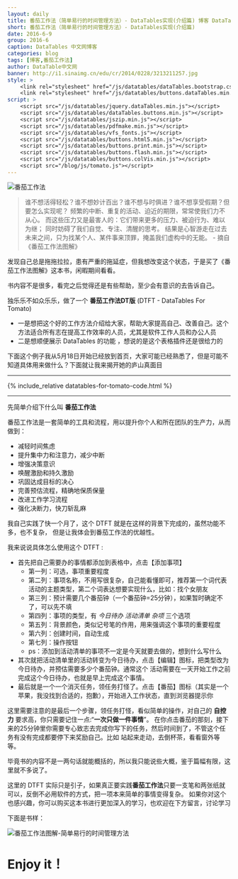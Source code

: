 ```yaml
---
layout: daily
title: 番茄工作法（简单易行的时间管理方法）- DataTables实现(介绍篇) 博客 DataTables中文网
short: 番茄工作法（简单易行的时间管理方法）- DataTables实现(介绍篇)
date: 2016-6-9
group: 2016-6
caption: DataTables 中文网博客
categories: blog
tags: [博客,番茄工作法]
author: DataTable中文网
banner: http://i1.sinaimg.cn/edu/cr/2014/0228/3213211257.jpg
style: >
    <link rel="stylesheet" href="/js/datatables/dataTables.bootstrap.css">
    <link rel="stylesheet" href="/js/datatables/buttons.dataTables.min.css">
script: >
    <script src="/js/datatables/jquery.dataTables.min.js"></script>
    <script src="/js/datatables/dataTables.buttons.min.js"></script>
    <script src="/js/datatables/jszip.min.js"></script>
    <script src="/js/datatables/pdfmake.min.js"></script>
    <script src="/js/datatables/vfs_fonts.js"></script>
    <script src="/js/datatables/buttons.html5.min.js"></script>
    <script src="/js/datatables/buttons.print.min.js"></script>
    <script src="/js/datatables/buttons.flash.min.js"></script>
    <script src="/js/datatables/buttons.colVis.min.js"></script>
    <script src="/blog/js/tomato.js"></script>
---
```


![番茄工作法](http://i1.sinaimg.cn/edu/cr/2014/0228/3213211257.jpg)

> 谁不想活得轻松？谁不想妙计百出？谁不想与时俱进？谁不想享受假期？但要怎么实现呢？
频繁的中断、重复的活动、迫近的期限，常常使我们力不从心。
而这些压力又是最害人的：它们带来更多的压力、被迫行为、难以为继；
同时妨碍了我们自觉、专注、清醒的思考。
结果是心智游走在过去未来之间，只为找某个人、某件事来顶罪，掩盖我们虚构中的无能。 - 摘自《番茄工作法图解》

<!--more-->

发现自己总是拖拖拉拉，患有严重的拖延症，但我想改变这个状态，于是买了《番茄工作法图解》这本书，闲暇期间看看。

书内容不是很多，看完之后觉得还是有些帮助，至少会有意识的去告诉自己。

独乐乐不如众乐乐，做了一个 **番茄工作法DT版** (DTFT - DataTables For Tomato)

- 一是想把这个好的工作方法介绍给大家，帮助大家提高自己、改善自己。这个方法适合所有志在提高工作效率的人员，尤其是软件工作人员和办公人员
- 二是想顺便展示 DataTables 的功能 ，想说的是这个表格插件还是很给力的

下面这个例子我从5月18日开始已经放到首页，大家可能已经熟悉了，但是可能不知道具体用来做什么？下面就让我来揭开她的庐山真面目

---

{% include_relative datatables-for-tomato-code.html %}

---

先简单介绍下什么叫 **番茄工作法**

番茄工作法是一套简单的工具和流程，用以提升你个人和所在团队的生产力，从而做到：

- 减轻时间焦虑
- 提升集中力和注意力，减少中断
- 增强决策意识
- 唤醒激励和持久激励
- 巩固达成目标的决心
- 完善预估流程，精确地保质保量
- 改进工作学习流程
- 强化决断力，快刀斩乱麻

我自己实践了快一个月了，这个 DTFT 就是在这样的背景下完成的，虽然功能不多，也不复杂，
但是让我体会到番茄工作法的优越性。

我来说说具体怎么使用这个 DTFT :

- 首先把自己需要办的事情都添加到表格中，点击【添加事项】
    - 第一列：可选，事项重要程度
    - 第二列：事项名称，不用写很复杂，自己能看懂即可，推荐第一个词代表活动的主题类型，第二个词表达想要实现什么，比如：找个女朋友
    - 第三列：预计需要几个番茄钟（一个番茄钟=25分钟），如果暂时确定不了，可以先不填
    - 第四列：事项的类型，有 _今日待办_ _活动清单_ _杂项_ 三个选项
    - 第五列：背景颜色，类似记号笔的作用，用来强调这个事项的重要程度
    - 第六列：创建时间，自动生成
    - 第七列：操作按钮
    - ps：添加到活动清单的事项不一定是今天就要去做的，想到什么写什么
- 其次就把活动清单里的活动转变为今日待办，点击【编辑】图标，把类型改为今日待办，并预估需要多少个番茄钟。通常这个
  活动需要在一天开始工作之前完成这个今日待办，也就是早上完成这个事情。
- 最后就是一个一个消灭任务，领任务打怪了。点击【番茄】图标（其实是一个苹果，我没找到合适的，抱歉），开始进入工作状态，直到浏览器提示你

这里需要注意的是最后一个步骤，领任务打怪，看似简单的操作，对自己的 **自控力** 要求高，你只需要记住一点:“**一次只做一件事情**”。
在你点击番茄的那刻，接下来的25分钟里你需要专心致志去完成你写下的任务，然后时间到了，不管这个任务有没有完成都要停下来奖励自己。比如
站起来走动，去倒杯茶，看看窗外等等。

毕竟书的内容不是一两句话就能概括的，所以我只能说些大概，鉴于篇幅有限，这里就不多说了。

这里的 DTFT 实际只是引子，如果真正要实践**番茄工作法**只要一支笔和两张纸就可以，反倒不必用软件的方式，把一项本来简单的事情变得复杂。
如果你对这个也感兴趣，你可以购买这本书进行更加深入的学习，也欢迎在下方留言，讨论学习

下面是书样：

![番茄工作法图解-简单易行的时间管理方法](https://img3.doubanio.com/lpic/s4599081.jpg)

# Enjoy it！

